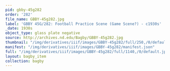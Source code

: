 ```yaml
---
pid: gbby-45g282
order: '282'
file_name: GBBY-45g282.jpg
label: 'GBBY 45G/282: Football Practice Scene (Game Scene?) - c1930s'
_date: 1930s
object_type: glass plate negative
source: http://archives.nd.edu/Bagby/GBBY-45g282.jpg
thumbnail: "/img/derivatives/iiif/images/GBBY-45g282/full/250,/0/default.jpg"
manifest: "/img/derivatives/iiif/images/GBBY-45g282/manifest.json"
full: "/img/derivatives/iiif/images/GBBY-45g282/full/1140,/0/default.jpg"
layout: bagby_item
collection: bagby
---
```

